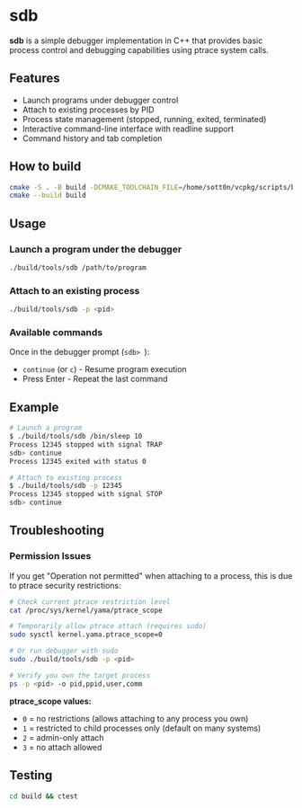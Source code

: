 # sdb

**sdb** is a simple debugger implementation in C++ that provides basic process control and debugging capabilities using ptrace system calls.

## Features

- Launch programs under debugger control
- Attach to existing processes by PID
- Process state management (stopped, running, exited, terminated)
- Interactive command-line interface with readline support
- Command history and tab completion

## How to build

```bash
cmake -S . -B build -DCMAKE_TOOLCHAIN_FILE=/home/sott0n/vcpkg/scripts/buildsystems/vcpkg.cmake
cmake --build build
```

## Usage

### Launch a program under the debugger

```bash
./build/tools/sdb /path/to/program
```

### Attach to an existing process

```bash
./build/tools/sdb -p <pid>
```

### Available commands

Once in the debugger prompt (`sdb> `):

- `continue` (or `c`) - Resume program execution
- Press Enter - Repeat the last command

## Example

```bash
# Launch a program
$ ./build/tools/sdb /bin/sleep 10
Process 12345 stopped with signal TRAP
sdb> continue
Process 12345 exited with status 0

# Attach to existing process
$ ./build/tools/sdb -p 12345
Process 12345 stopped with signal STOP
sdb> continue
```

## Troubleshooting

### Permission Issues

If you get "Operation not permitted" when attaching to a process, this is due to ptrace security restrictions:

```bash
# Check current ptrace restriction level
cat /proc/sys/kernel/yama/ptrace_scope

# Temporarily allow ptrace attach (requires sudo)
sudo sysctl kernel.yama.ptrace_scope=0

# Or run debugger with sudo
sudo ./build/tools/sdb -p <pid>

# Verify you own the target process
ps -p <pid> -o pid,ppid,user,comm
```

**ptrace_scope values:**
- `0` = no restrictions (allows attaching to any process you own)
- `1` = restricted to child processes only (default on many systems)  
- `2` = admin-only attach
- `3` = no attach allowed

## Testing

```bash
cd build && ctest
```